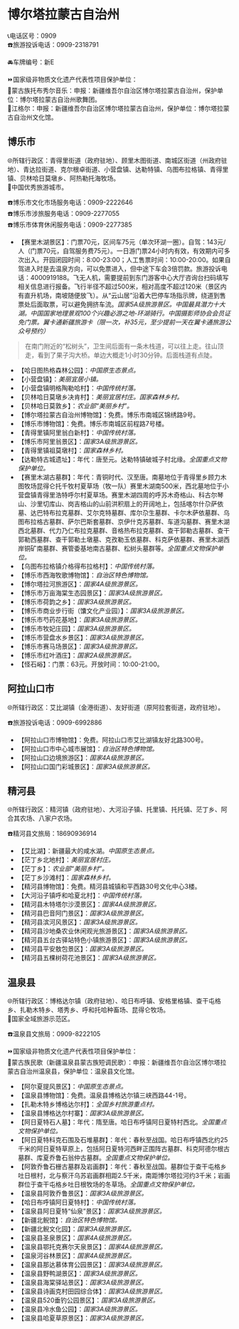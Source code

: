 # 博尔塔拉蒙古自治州  
📞电话区号：0909  
☎️旅游投诉电话：0909-2318791  
  
🚘车牌编号：新E  
  
⏩国家级非物质文化遗产代表性项目保护单位：  
🔸蒙古族托布秀尔音乐：申报：新疆维吾尔自治区博尔塔拉蒙古自治州，保护单位：博尔塔拉蒙古自治州歌舞团。  
🔸江格尔：申报：新疆维吾尔自治区博尔塔拉蒙古自治州，保护单位：博尔塔拉蒙古自治州文化馆。  

## 博乐市  
🌐所辖行政区：青得里街道（政府驻地）、顾里木图街道、南城区街道（州政府驻地）、青达拉街道、克尔根卓街道、小营盘镇、达勒特镇、乌图布拉格镇、青得里镇、贝林哈日莫墩乡、阿热勒托海牧场。  
🏅中国优秀旅游城市。  
  
☎️博乐市文化市场服务电话：0909-2222646  
☎️博乐市涉旅服务电话：0909-2277055  
☎️博乐市体育休闲服务电话：0909-2277385  
  
* 【赛里木湖景区】：门票70元，区间车75元（单次环湖一圈）。自驾：143元/人（门票70元，自驾服务费75元）。一日游门票24小时内有效，有效期内可多次出入。开园闭园时间：8:00-23:00；人工售票时间：10:00-20:00。如果自驾进入时是去温泉方向，可以免票进入，但中途下车会3倍罚款。旅游投诉电话：4000919188。飞无人机，需要提前到东门游客中心大厅咨询台扫码填写相关信息进行报备。飞行半径不超过500米，相对高度不超过120米（景区内有直升机场，南坡随便放飞）。从“云山居”沿着大巴停车场指示牌，绕道到售票处后面取票，可以避免拥挤车流。*国家5A级旅游景区。中国最具潜力十大湖。中国国家地理景观100个兴趣必游之地-环湖骑行。中国摄影师协会会员证免门票。翼卡通新疆旅游卡（限一次，补35元，至少提前一天在翼卡通旅游公众号预约）*    
> 在南门附近的“松树头”，卫生间后面有一条木栈道，可以往上走。往山顶走，看到了果子沟大桥。单边大概走1小时30分钟。后面栈道有点陡。
* 【哈日图热格森林公园】：*中国原生态景点。*  
* 【小营盘镇】：*美丽宜居小镇。*  
* 【小营盘镇明格陶勒哈村】：*中国传统村落。*  
* 【贝林哈日莫墩乡决肯村】：*美丽宜居村庄。国家森林乡村。*  
* 【贝林哈日莫敦乡】：*农业部“美丽乡村”。*  
* 【博尔塔拉蒙古自治州博物馆】：免费。博乐市南城区锦绣路9号。  
* 【博乐市博物馆】：免费。博乐市南城区前程路7号楼。  
* 【青得里镇阿里翁白新村】：*中国传统村落。*  
* 【博乐市阿里翁景区】：*国家3A级旅游景区。*   
* 【青得里镇祖莫墩村】：*国家森林乡村。*  
* 【达勒特古城遗址】：年代：唐至元。达勒特镇破城子村北缘。*全国重点文物保护单位。*  
* 【赛里木湖古墓群】：年代：青铜时代、汉至唐。南墓地位于青得里乡顾力木图牧场昆得仑托千牧村夏草场（牧一队）赛里木湖南500米，西北墓地位于小营盘镇青得里浩特呼尔村夏草场。赛里木湖四周的呼苏木奇格山、科古尔琴山、沙里切库山、岗吉格山的山前洪积扇上的开阔地上，包括喀尔什尕萨依墓、达巴特布拉克墓群、艾尔克特墓群、库尔尕生墓群、卡尔木萨依墓群、乌图布拉格古墓群、萨尔巴斯套墓群、京伊什克苏墓群、车道沟墓群、赛里木湖西北墓群、代力乃仁布拉克墓群、音格热布拉克墓群、查干郭勒古墓群、查干郭勒西墓群、查干郭勒土墩墓、克孜勒玉依墓群、科克萨依墓群、赛里木湖西岸铜矿南墓群、赛管委基地南古墓群、松树头墓群等。*全国重点文物保护单位。*  
* 【乌图布拉格镇介格得布拉格村】：*中国传统村落。*  
* 【博乐市西海牧歌博物馆】：*自治区特色博物馆。*    
* 【博尔塔拉河旅游区】：*国家4A级旅游景区。*   
* 【博乐市万亩海棠生态园景区】：*国家3A级旅游景区。*   
* 【博乐市荷韵之乡】：*国家3A级旅游景区。*   
* 【博乐市商业步行街（馕文化产业园）】：*国家3A级旅游景区。*   
* 【博乐市芍药花基地】：*国家3A级旅游景区。*   
* 【博乐市牧妃庄园】：*国家3A级旅游景区。*   
* 【博乐市营盘水乡景区】：*国家3A级旅游景区。*   
* 【博乐市赛马场景区】：*国家3A级旅游景区。*   
* 【博乐市红叶酒庄】：*国家2A级旅游景区。*   
* 【怪石峪】：门票：63元。开放时间：10:00-21:00。  

## 阿拉山口市  
🌐所辖行政区：艾比湖镇（金港街道）、友好街道（原阿拉套街道，政府驻地）。  
  
☎️旅游投诉电话：0909-6992886  
  
* 【阿拉山口市博物馆】：免费。阿拉山口市艾比湖镇友好北路300号。  
* 【阿拉山口市中心城市展馆】：*自治区特色博物馆。*    
* 【阿拉山口边境旅游区】：*国家4A级旅游景区。*   
* 【阿拉山口国门彩城景区】：*国家3A级旅游景区。*   

## 精河县  
🌐所辖行政区：精河镇（政府驻地）、大河沿子镇、托里镇、托托镇、茫丁乡、阿合其农场、八家户农场。  
  
☎️精河县文旅局：18690936914  
  
* 【艾比湖】：新疆最大的咸水湖。*中国原生态景点。*  
* 【茫丁乡北地村】：*美丽宜居村庄。*  
* 【茫丁乡】：*农业部“美丽乡村”。*  
* 【茫丁乡沙滩村】：*国家森林乡村。*  
* 【精河县博物馆】：免费。精河县城镇和平西路30号文化中心3楼。  
* 【大河沿子镇呼和哈夏北村】：*中国传统村落。*  
* 【精河县木特塔尔沙漠景区】：*国家4A级旅游景区。*   
* 【精河县巴音阿门景区】：*国家3A级旅游景区。*   
* 【精河县滨河风景区】：*国家3A级旅游景区。*   
* 【精河县沙地桑农业休闲观光旅游景区】：*国家3A级旅游景区。*   
* 【精河县五台古驿站特色小镇旅游景区】：*国家3A级旅游景区。*   
* 【精河县平安敖包景区】：*国家3A级旅游景区。*   
* 【精河县五棵树荷花池景区】：*国家3A级旅游景区。*  

## 温泉县  
🌐所辖行政区：博格达尔镇（政府驻地）、哈日布呼镇、安格里格镇、查干屯格乡、扎勒木特乡、塔秀乡、呼和托哈种畜场、昆得仑牧场。  
🚩国家全域旅游示范区。  
  
☎️温泉县文旅局：0909-8222105  
  
⏩国家级非物质文化遗产代表性项目保护单位：  
🔸蒙古族民歌（新疆温泉县蒙古族短调民歌）：申报：新疆维吾尔自治区博尔塔拉蒙古自治州温泉县，保护单位：温泉县文化馆。  
  
* 【阿尔夏提风景区】：*中国原生态景点。*  
* 【温泉县博物馆】：免费。温泉县博格达尔镇三峡西路44-1号。  
* 【扎勒木特乡博格达尔村】：*全国乡村旅游重点村。*  
* 【温泉县博格达尔村寨】：*国家3A级旅游景区。*   
* 【阿日夏特石人墓】：年代：隋至唐。哈日布呼镇阿日夏特村西北。*全国重点文物保护单位。*  
* 【阿日夏特科克石围及石堆墓群】：年代：春秋至战国。哈日布呼镇西北约25千米的阿日夏特草原上，包括阿日夏特河西畔正围阵古墓群、科克阿德尔根古墓群、库夏乔鲁石翁仲古墓群。*全国重点文物保护单位。*  
* 【阿敦乔鲁石栅古墓群及岩画群】：年代：春秋至战国。墓群位于查干屯格乡吐日根村，北与察汗乌苏岩画群相距2.5千米，南距博尔塔拉河约3千米；岩画群位于查干屯格乡吐日根牧场的冬草场。*全国重点文物保护单位。*  
* 【温泉县阿敦乔鲁景区】：*国家3A级旅游景区。*   
* 【哈日布呼镇阿日夏特村】：*中国传统村落。*    
* 【温泉县阿日夏特“仙泉”景区】：*国家3A级旅游景区。*   
* 【新疆北鲵馆】：*自治区特色博物馆。*    
* 【新疆北鲵文化园】：*国家3A级旅游景区。*     
* 【温泉县圣泉景区】：*国家4A级旅游景区。*   
* 【温泉县鄂托克赛尔天泉景区】：*国家4A级旅游景区。*   
* 【温泉河谷林景区】：*国家4A级旅游景区。*   
* 【温泉县那达慕体育公园景区】：*国家3A级旅游景区。*   
* 【温泉县野鸭湖景区】：*国家3A级旅游景区。*   
* 【温泉县海棠驿站景区】：*国家3A级旅游景区。*   
* 【温泉县诗画克村田园综合体】：*国家3A级旅游景区。*   
* 【温泉县520垂钓公园景区】：*国家3A级旅游景区。*   
* 【温泉县冷水鱼公园】：*国家3A级旅游景区。*   
* 【温泉县哈夏草原景区】：*国家3A级旅游景区。*   
